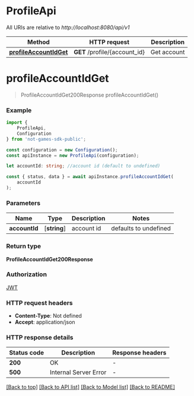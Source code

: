 # ProfileApi

All URIs are relative to *http://localhost:8080/api/v1*

|Method | HTTP request | Description|
|------------- | ------------- | -------------|
|[**profileAccountIdGet**](#profileaccountidget) | **GET** /profile/{account_id} | Get account|

# **profileAccountIdGet**
> ProfileAccountIdGet200Response profileAccountIdGet()


### Example

```typescript
import {
    ProfileApi,
    Configuration
} from 'not-games-sdk-public';

const configuration = new Configuration();
const apiInstance = new ProfileApi(configuration);

let accountId: string; //account id (default to undefined)

const { status, data } = await apiInstance.profileAccountIdGet(
    accountId
);
```

### Parameters

|Name | Type | Description  | Notes|
|------------- | ------------- | ------------- | -------------|
| **accountId** | [**string**] | account id | defaults to undefined|


### Return type

**ProfileAccountIdGet200Response**

### Authorization

[JWT](../README.md#JWT)

### HTTP request headers

 - **Content-Type**: Not defined
 - **Accept**: application/json


### HTTP response details
| Status code | Description | Response headers |
|-------------|-------------|------------------|
|**200** | OK |  -  |
|**500** | Internal Server Error |  -  |

[[Back to top]](#) [[Back to API list]](../README.md#documentation-for-api-endpoints) [[Back to Model list]](../README.md#documentation-for-models) [[Back to README]](../README.md)

